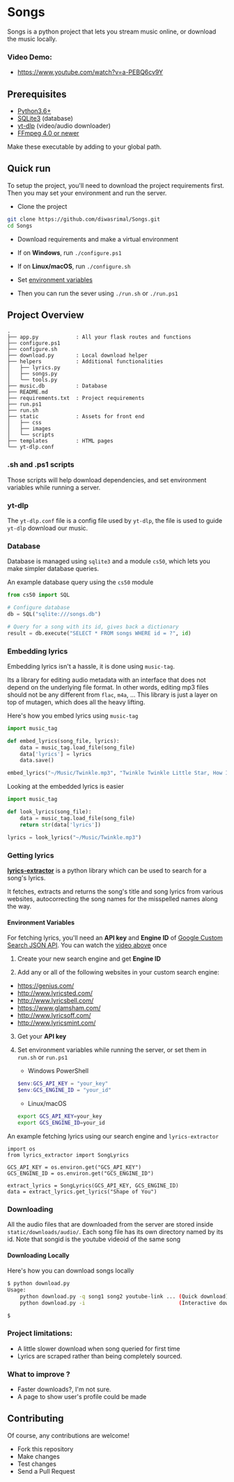 # Songs

Songs is a python project that lets you stream music online, or download the music locally.

### Video Demo: 
- https://www.youtube.com/watch?v=a-PEBQ6cv9Y

## Prerequisites

- [Python3.6+](https://www.python.org/downloads/)
- [SQLite3](https://www.sqlite.org/download.html) (database)
- [yt-dlp](https://pypi.org/project/yt-dlp/#installation) (video/audio downloader)
- [FFmpeg 4.0 or newer](https://ffmpeg.org)

Make these executable by adding to your global path.

## Quick run
To setup the project, you'll need to download the project requirements first.
Then you may set your environment and run the server.
- Clone the project
```sh
git clone https://github.com/diwasrimal/Songs.git
cd Songs
```

- Download requirements and make a virtual environment
 - If on **Windows**, run `./configure.ps1`
 - If on **Linux/macOS**, run `./configure.sh`
 
- Set [environment variables](https://github.com/diwasrimal/Songs#environment-variables)

- Then you can run the sever using `./run.sh` or `./run.ps1`


## Project Overview
```
.
├── app.py            : All your flask routes and functions
├── configure.ps1     
├── configure.sh
├── download.py       : Local download helper
├── helpers           : Additional functionalities
│   ├── lyrics.py
│   ├── songs.py
│   └── tools.py
├── music.db          : Database
├── README.md
├── requirements.txt  : Project requirements
├── run.ps1
├── run.sh
├── static            : Assets for front end
│   ├── css
│   ├── images
│   └── scripts
├── templates         : HTML pages
└── yt-dlp.conf       
```

### .sh and .ps1 scripts
Those scripts will help download dependencies, and set environment variables
while running a server.

### yt-dlp

The `yt-dlp.conf` file is a config file used by `yt-dlp`, the file is used to 
guide `yt-dlp` download our music.

### Database

Database is managed using `sqlite3` and a module `cs50`, which lets you make simpler
database queries.

An example database query using the `cs50` module
```py
from cs50 import SQL

# Configure database
db = SQL("sqlite:///songs.db")

# Query for a song with its id, gives back a dictionary
result = db.execute("SELECT * FROM songs WHERE id = ?", id)
```

### Embedding lyrics 

Embedding lyrics isn't a hassle, it is done using `music-tag`.

Its a library for editing audio metadata with an interface that does not depend on 
the underlying file format. In other words, editing mp3 files should not be any different 
from `flac`, `m4a`, ... This library is just a layer on top of mutagen, which does all the heavy lifting.

Here's how you embed lyrics using `music-tag`
```py
import music_tag

def embed_lyrics(song_file, lyrics):
    data = music_tag.load_file(song_file)
    data['lyrics'] = lyrics
    data.save()

embed_lyrics("~/Music/Twinkle.mp3", "Twinkle Twinkle Little Star, How I wonder what you are?")
```

Looking at the embedded lyrics is easier
```py
import music_tag

def look_lyrics(song_file):
    data = music_tag.load_file(song_file)
    return str(data['lyrics'])

lyrics = look_lyrics("~/Music/Twinkle.mp3")
```

### Getting lyrics

[**lyrics-extractor**](https://github.com/Techcatchers/PyLyrics-Extractor) is a python 
library which can be used to search for a song's lyrics.

It fetches, extracts and returns the song's title and song lyrics from various 
websites, autocorrecting the song names for the misspelled names along the way.

#### Environment Variables

For fetching lyrics, you'll need an **API key** and **Engine ID** 
of [Google Custom Search JSON API](https://developers.google.com/custom-search/v1/overview).
You can watch the [video above](https://github.com/diwasrimal/Songs#video-demo) once

1. Create your new search engine and get **Engine ID**

2. Add any or all of the following websites in your custom search engine:
  - https://genius.com/
  - http://www.lyricsted.com/
  - http://www.lyricsbell.com/
  - https://www.glamsham.com/
  - http://www.lyricsoff.com/
  - http://www.lyricsmint.com/

3. Get your **API key**

4. Set environment variables while running the server, or set them in `run.sh` or `run.ps1`

   - Windows PowerShell
   ```powershell
   $env:GCS_API_KEY = "your_key"
   $env:GCS_ENGINE_ID = "your_id"
   ```
   - Linux/macOS
   ```sh
   export GCS_API_KEY=your_key
   export GCS_ENGINE_ID=your_id
   ```

An example fetching lyrics using our search engine and `lyrics-extractor`
```Py
import os
from lyrics_extractor import SongLyrics

GCS_API_KEY = os.environ.get("GCS_API_KEY")
GCS_ENGINE_ID = os.environ.get("GCS_ENGINE_ID")

extract_lyrics = SongLyrics(GCS_API_KEY, GCS_ENGINE_ID)
data = extract_lyrics.get_lyrics("Shape of You")
```

### Downloading 

All the audio files that are downloaded from the server are stored inside `static/downloads/audio/`. 
Each song file has its own directory named by its id. Note that songid is the youtube videoid of 
the same song

#### Downloading Locally

Here's how you can download songs locally
```sh
$ python download.py
Usage:
    python download.py -q song1 song2 youtube-link ... (Quick download)
    python download.py -i                              (Interactive download)

$
```

### Project limitations:

- A little slower download when song queried for first time
- Lyrics are scraped rather than being completely sourced.

### What to improve ?

- Faster downloads?, I'm not sure.
- A page to show user's profile could be made

## Contributing

Of course, any contributions are welcome! 

- Fork this repository
- Make changes
- Test changes
- Send a Pull Request
